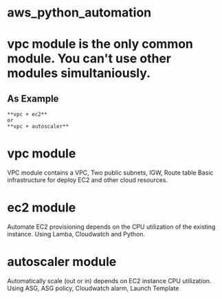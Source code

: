 # aws_python_automation

# vpc module is the only common module. You can't use other modules simultaniously.
## As Example
    **vpc + ec2**
    or
    **vpc + autoscaler**

# vpc module
VPC module contains a VPC, Two public subnets, IGW, Route table
Basic infrastructure for deploy EC2 and other cloud resources.

# ec2 module
Automate EC2 provisioning depends on the CPU utilization of the existing instance.
Using Lamba, Cloudwatch and Python.

# autoscaler module
Automatically scale (out or in) depends on EC2 instance CPU utilization.
Using ASG, ASG policy, Cloudwatch alarm, Launch Template
